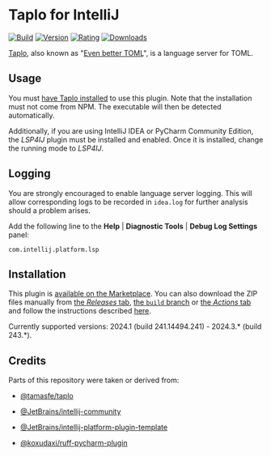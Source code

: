 # Taplo for IntelliJ

[![Build](https://github.com/InSyncWithFoo/taplo-for-intellij/actions/workflows/build.yaml/badge.svg)][4]
[![Version](https://img.shields.io/jetbrains/plugin/v/25387)][5]
[![Rating](https://img.shields.io/jetbrains/plugin/r/rating/25387)][6]
[![Downloads](https://img.shields.io/jetbrains/plugin/d/25387)][7]

<!-- Plugin description -->
[Taplo][1], also known as "[Even better TOML][2]",
is a language server for TOML.


## Usage

You must [have Taplo installed][3] to use this plugin.
Note that the installation must not come from NPM.
The executable will then be detected automatically.

Additionally, if you are using IntelliJ IDEA or PyCharm Community Edition,
the <i>LSP4IJ</i> plugin must be installed and enabled.
Once it is installed, change the running mode to <i>LSP4IJ</i>.


## Logging

You are strongly encouraged to enable language server logging.
This will allow corresponding logs to be recorded in `idea.log`
for further analysis should a problem arises.

Add the following line to the <b>Help</b> |
<b>Diagnostic Tools</b> | <b>Debug Log Settings</b> panel:

```text
com.intellij.platform.lsp
```


  [1]: https://github.com/tamasfe/taplo
  [2]: https://marketplace.visualstudio.com/items?itemName=tamasfe.even-better-toml
  [3]: https://taplo.tamasfe.dev/cli/installation/binary.html
<!-- Plugin description end -->


## Installation

This plugin is [available on the Marketplace][7].
You can also download the ZIP files manually from [the <i>Releases</i> tab][8],
[the `build` branch][9] or [the <i>Actions</i> tab][10]
and follow the instructions described [here][11].

Currently supported versions:
2024.1 (build 241.14494.241) - 2024.3.* (build 243.*).


## Credits

Parts of this repository were taken or derived from:

* [@tamasfe/taplo][1]
* [@JetBrains/intellij-community][12]
* [@JetBrains/intellij-platform-plugin-template][13]
* [@koxudaxi/ruff-pycharm-plugin][14]


  [4]: https://github.com/InSyncWithFoo/taplo-for-intellij/actions/workflows/build.yaml
  [5]: https://plugins.jetbrains.com/plugin/25387/versions
  [6]: https://plugins.jetbrains.com/plugin/25387/reviews
  [7]: https://plugins.jetbrains.com/plugin/25387
  [8]: https://github.com/InSyncWithFoo/taplo-for-intellij/releases
  [9]: https://github.com/InSyncWithFoo/taplo-for-intellij/tree/build
  [10]: https://github.com/InSyncWithFoo/taplo-for-intellij/actions/workflows/build.yaml
  [11]: https://www.jetbrains.com/help/pycharm/managing-plugins.html#install_plugin_from_disk
  [12]: https://github.com/JetBrains/intellij-community
  [13]: https://github.com/JetBrains/intellij-platform-plugin-template
  [14]: https://github.com/koxudaxi/ruff-pycharm-plugin
